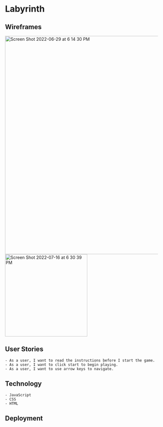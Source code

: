 # Labyrinth

## Wireframes

<img width="719" alt="Screen Shot 2022-06-29 at 6 14 30 PM" src="https://user-images.githubusercontent.com/93559383/177011161-05ff3671-07d1-46a0-9966-11ddd8652e0d.png">

<img width="271" alt="Screen Shot 2022-07-16 at 6 30 39 PM" src="https://user-images.githubusercontent.com/93559383/179380228-e5de0261-31e3-4d22-b391-4ea1812ccec9.png">

## User Stories
    - As a user, I want to read the instructions before I start the game.
    - As a user, I want to click start to begin playing.
    - As a user, I want to use arrow keys to navigate. 

## Technology 
    - JavaScript
    - CSS
    - HTML

## Deployment
